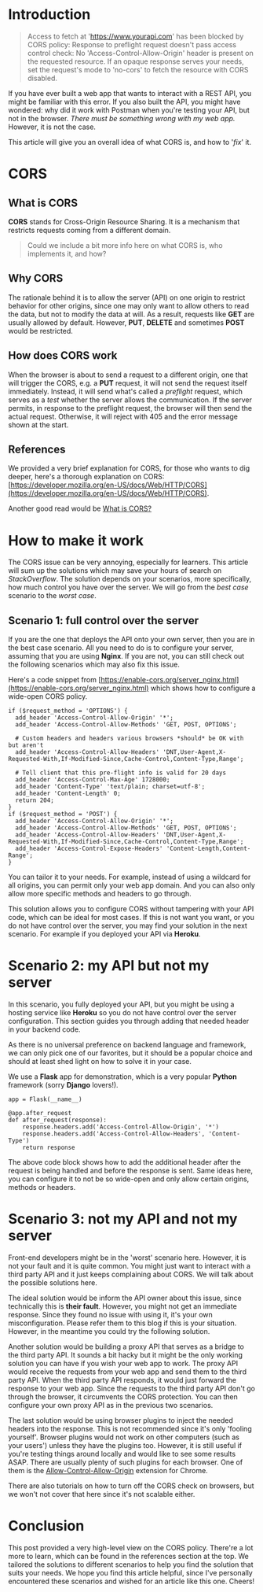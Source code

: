 # Introduction

> Access to fetch at 'https://www.yourapi.com' has been blocked by CORS policy: Response to preflight request doesn't pass access control check: No 'Access-Control-Allow-Origin' header is present on the requested resource. If an opaque response serves your needs, set the request's mode to 'no-cors' to fetch the resource with CORS disabled.

If you have ever built a web app that wants to interact with a REST API, you might be familiar with this error. If you also built the API, you might have wondered: why did it work with Postman when you're testing your API, but not in the browser. _There must be something wrong with my web app._ However, it is not the case.

This article will give you an overall idea of what CORS is, and how to '_fix_' it.

# CORS

## What is CORS

**CORS** stands for Cross-Origin Resource Sharing. It is a mechanism that restricts requests coming from a different domain.

> Could we include a bit more info here on what CORS is, who implements it, and how?

## Why CORS

The rationale behind it is to allow the server (API) on one origin to restrict behavior for other origins, since one may only want to allow others to read the data, but not to modify the data at will. As a result, requests like **GET** are usually allowed by default. However, **PUT**, **DELETE** and sometimes **POST** would be restricted.

## How does CORS work

When the browser is about to send a request to a different origin, one that will trigger the CORS, e.g. a **PUT** request, it will not send the request itself immediately. Instead, it will send what's called a _preflight_ request, which serves as a _test_ whether the server allows the communication. If the server permits, in response to the preflight request, the browser will then send the actual request. Otherwise, it will reject with 405 and the error message shown at the start.

## References

We provided a very brief explanation for CORS, for those who wants to dig deeper, here's a thorough explanation on CORS: [https://developer.mozilla.org/en-US/docs/Web/HTTP/CORS](https://developer.mozilla.org/en-US/docs/Web/HTTP/CORS).

Another good read would be [What is CORS?](https://www.codecademy.com/articles/what-is-cors)

# How to make it work

The CORS issue can be very annoying, especially for learners. This article will sum up the solutions which may save your hours of search on _StackOverflow_. The solution depends on your scenarios, more specifically, how much control you have over the server. We will go from the _best case_ scenario to the _worst case_.

## Scenario 1: full control over the server

If you are the one that deploys the API onto your own server, then you are in the best case scenario. All you need to do is to configure your server, assuming that you are using **Nginx**. If you are not, you can still check out the following scenarios which may also fix this issue.

Here's a code snippet from [https://enable-cors.org/server_nginx.html](https://enable-cors.org/server_nginx.html) which shows how to configure a wide-open CORS policy.

```
if ($request_method = 'OPTIONS') {
  add_header 'Access-Control-Allow-Origin' '*';
  add_header 'Access-Control-Allow-Methods' 'GET, POST, OPTIONS';

  # Custom headers and headers various browsers *should* be OK with but aren't
  add_header 'Access-Control-Allow-Headers' 'DNT,User-Agent,X-Requested-With,If-Modified-Since,Cache-Control,Content-Type,Range';

  # Tell client that this pre-flight info is valid for 20 days
  add_header 'Access-Control-Max-Age' 1728000;
  add_header 'Content-Type' 'text/plain; charset=utf-8';
  add_header 'Content-Length' 0;
  return 204;
}
if ($request_method = 'POST') {
  add_header 'Access-Control-Allow-Origin' '*';
  add_header 'Access-Control-Allow-Methods' 'GET, POST, OPTIONS';
  add_header 'Access-Control-Allow-Headers' 'DNT,User-Agent,X-Requested-With,If-Modified-Since,Cache-Control,Content-Type,Range';
  add_header 'Access-Control-Expose-Headers' 'Content-Length,Content-Range';
}
```

You can tailor it to your needs. For example, instead of using a wildcard for all origins, you can permit only your web app domain. And you can also only allow more specific methods and headers to go through.

This solution allows you to configure CORS without tampering with your API code, which can be ideal for most cases. If this is not want you want, or you do not have control over the server, you may find your solution in the next scenario. For example if you deployed your API via **Heroku**.

# Scenario 2: my API but not my server

In this scenario, you fully deployed your API, but you might be using a hosting service like **Heroku** so you do not have control over the server configuration. This section guides you through adding that needed header in your backend code.

As there is no universal preference on backend language and framework, we can only pick one of our favorites, but it should be a popular choice and should at least shed light on how to solve it in your case.

We use a **Flask** app for demonstration, which is a very popular **Python** framework (sorry **Django** lovers!).

```
app = Flask(__name__)

@app.after_request
def after_request(response):
    response.headers.add('Access-Control-Allow-Origin', '*')
    response.headers.add('Access-Control-Allow-Headers', 'Content-Type')
    return response
```

The above code block shows how to add the additional header after the request is being handled and before the response is sent. Same ideas here, you can configure it to not be so wide-open and only allow certain origins, methods or headers.

# Scenario 3: not my API and not my server

Front-end developers might be in the 'worst' scenario here. However, it is not your fault and it is quite common. You might just want to interact with a third party API and it just keeps complaining about CORS. We will talk about the possible solutions here.

The ideal solution would be inform the API owner about this issue, since technically this is **their fault**. However, you might not get an immediate response. Since they found no issue with using it, it's your own misconfiguration. Please refer them to this blog if this is your situation. However, in the meantime you could try the following solution.

Another solution would be building a proxy API that serves as a bridge to the third party API. It sounds a bit hacky but it might be the only working solution you can have if you wish your web app to work. The proxy API would receive the requests from your web app and send them to the third party API. When the third party API responds, it would just forward the response to your web app. Since the requests to the third party API don't go through the browser, it circumvents the CORS protection. You can then configure your own proxy API as in the previous two scenarios.

The last solution would be using browser plugins to inject the needed headers into the response. This is not recommended since it's only 'fooling yourself'. Browser plugins would not work on other computers (such as your users') unless they have the plugins too. However, it is still useful if you're testing things around locally and would like to see some results ASAP. There are usually plenty of such plugins for each browser. One of them is the [Allow-Control-Allow-Origin](https://chrome.google.com/webstore/detail/allow-control-allow-origi/nlfbmbojpeacfghkpbjhddihlkkiljbi) extension for Chrome.

There are also tutorials on how to turn off the CORS check on browsers, but we won't not cover that here since it's not scalable either.

# Conclusion

This post provided a very high-level view on the CORS policy. There're a lot more to learn, which can be found in the references section at the top. We tailored the solutions to different scenarios to help you find the solution that suits your needs. We hope you find this article helpful, since I've personally encountered these scenarios and wished for an article like this one. Cheers!
